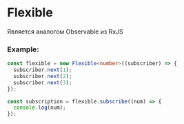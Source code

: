 # Flexible

Является аналогом Observable из RxJS

### Example:

```ts
const flexible = new Flexible<number>((subscriber) => {
  subscriber.next(1);
  subscriber.next(2);
  subscriber.next(3);
});

const subscription = flexible.subscribe((num) => {
  console.log(num);
});
```
